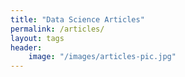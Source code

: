 ```yaml
---
title: "Data Science Articles"
permalink: /articles/
layout: tags
header:
    image: "/images/articles-pic.jpg"
---
```



